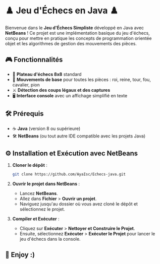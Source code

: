
# ♟️ Jeu d'Échecs en Java ♟️

Bienvenue dans le **Jeu d'Échecs Simpliste** développé en Java avec **NetBeans** ! Ce projet est une implémentation basique du jeu d'échecs, conçu pour mettre en pratique les concepts de programmation orientée objet et les algorithmes de gestion des mouvements des pièces.

## 🎮 Fonctionnalités

- 🏁 **Plateau d'échecs 8x8** standard
- 🚶 **Mouvements de base** pour toutes les pièces : roi, reine, tour, fou, cavalier, pion
- ⚔️ **Détection des coups légaux et des captures**
- 🖥️ **Interface console** avec un affichage simplifié en texte

## 🛠️ Prérequis

- ☕ **Java** (version 8 ou supérieure)
- 🛠️ **NetBeans** (ou tout autre IDE compatible avec les projets Java)
  
## ⚙️ Installation et Exécution avec NetBeans

1. **Cloner le dépôt** :
   ```bash
   git clone https://github.com/AyaIsc/Echecs-java.git
   ```

2. **Ouvrir le projet dans NetBeans** :
   - Lancez **NetBeans**.
   - Allez dans **Fichier** > **Ouvrir un projet**.
   - Naviguez jusqu'au dossier où vous avez cloné le dépôt et sélectionnez le projet.

3. **Compiler et Exécuter** :
   - Cliquez sur **Exécuter** > **Nettoyer et Construire le Projet**.
   - Ensuite, sélectionnez **Exécuter** > **Exécuter le Projet** pour lancer le jeu d'échecs dans la console.

## 🚀 Enjoy :)

